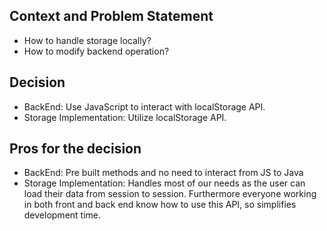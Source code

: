 ## Context and Problem Statement

- How to handle storage locally? 
- How to modify backend operation? 

## Decision 

- BackEnd: Use JavaScript to interact with localStorage API.
- Storage Implementation: Utilize localStorage API.  

## Pros for the decision

- BackEnd: Pre built methods and no need to interact from JS to Java
- Storage Implementation: Handles most of our needs as the user can load their data from session to session. Furthermore everyone working in both front and back end know how to use this API, so simplifies development time.
